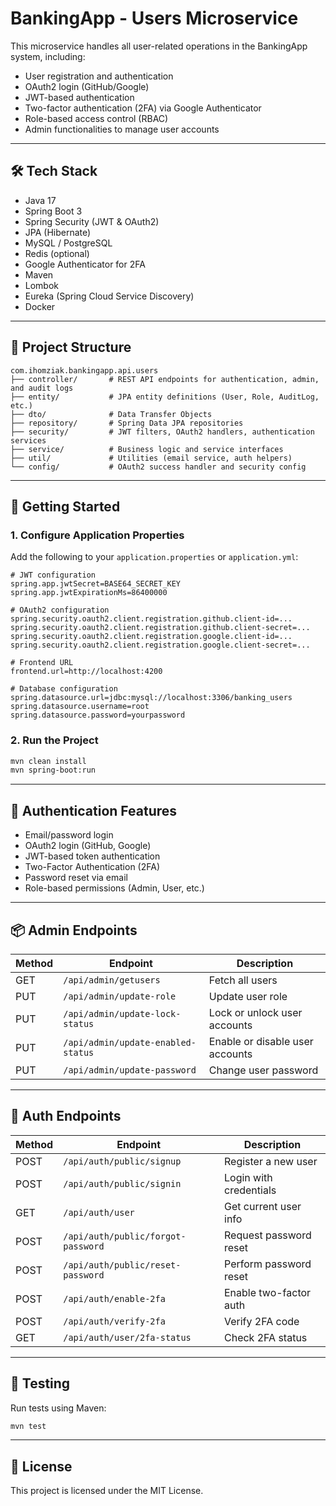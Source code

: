 # BankingApp - Users Microservice

This microservice handles all user-related operations in the BankingApp system, including:

- User registration and authentication
- OAuth2 login (GitHub/Google)
- JWT-based authentication
- Two-factor authentication (2FA) via Google Authenticator
- Role-based access control (RBAC)
- Admin functionalities to manage user accounts

---

## 🛠 Tech Stack

- Java 17
- Spring Boot 3
- Spring Security (JWT & OAuth2)
- JPA (Hibernate)
- MySQL / PostgreSQL
- Redis (optional)
- Google Authenticator for 2FA
- Maven
- Lombok
- Eureka (Spring Cloud Service Discovery)
- Docker

---

## 📁 Project Structure

```
com.ihomziak.bankingapp.api.users
├── controller/       # REST API endpoints for authentication, admin, and audit logs
├── entity/           # JPA entity definitions (User, Role, AuditLog, etc.)
├── dto/              # Data Transfer Objects
├── repository/       # Spring Data JPA repositories
├── security/         # JWT filters, OAuth2 handlers, authentication services
├── service/          # Business logic and service interfaces
├── util/             # Utilities (email service, auth helpers)
└── config/           # OAuth2 success handler and security config
```

---

## 🚀 Getting Started

### 1. Configure Application Properties

Add the following to your `application.properties` or `application.yml`:

```properties
# JWT configuration
spring.app.jwtSecret=BASE64_SECRET_KEY
spring.app.jwtExpirationMs=86400000

# OAuth2 configuration
spring.security.oauth2.client.registration.github.client-id=...
spring.security.oauth2.client.registration.github.client-secret=...
spring.security.oauth2.client.registration.google.client-id=...
spring.security.oauth2.client.registration.google.client-secret=...

# Frontend URL
frontend.url=http://localhost:4200

# Database configuration
spring.datasource.url=jdbc:mysql://localhost:3306/banking_users
spring.datasource.username=root
spring.datasource.password=yourpassword
```

### 2. Run the Project

```bash
mvn clean install
mvn spring-boot:run
```

---

## 🔐 Authentication Features

- Email/password login
- OAuth2 login (GitHub, Google)
- JWT-based token authentication
- Two-Factor Authentication (2FA)
- Password reset via email
- Role-based permissions (Admin, User, etc.)

---

## 📦 Admin Endpoints

| Method | Endpoint                            | Description                       |
|--------|-------------------------------------|-----------------------------------|
| GET    | `/api/admin/getusers`              | Fetch all users                   |
| PUT    | `/api/admin/update-role`           | Update user role                  |
| PUT    | `/api/admin/update-lock-status`    | Lock or unlock user accounts      |
| PUT    | `/api/admin/update-enabled-status` | Enable or disable user accounts   |
| PUT    | `/api/admin/update-password`       | Change user password              |

---

## 🔑 Auth Endpoints

| Method | Endpoint                            | Description                       |
|--------|-------------------------------------|-----------------------------------|
| POST   | `/api/auth/public/signup`          | Register a new user               |
| POST   | `/api/auth/public/signin`          | Login with credentials            |
| GET    | `/api/auth/user`                   | Get current user info             |
| POST   | `/api/auth/public/forgot-password` | Request password reset            |
| POST   | `/api/auth/public/reset-password`  | Perform password reset            |
| POST   | `/api/auth/enable-2fa`             | Enable two-factor auth            |
| POST   | `/api/auth/verify-2fa`             | Verify 2FA code                   |
| GET    | `/api/auth/user/2fa-status`        | Check 2FA status                  |

---

## 🧪 Testing

Run tests using Maven:

```bash
mvn test
```

---

## 📜 License

This project is licensed under the MIT License.